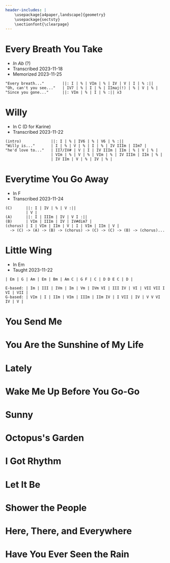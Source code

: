 ```yaml
---
header-includes: |
    \usepackage[a4paper,landscape]{geometry}
    \usepackage{sectsty}
    \sectionfont{\clearpage}
---
```


# Every Breath You Take

- _In Ab_ (?)
- Transcribed 2023-11-18
- Memorized 2023-11-25

```
"Every breath..."        ||: I | % | VIm | % | IV | V | I | % :||
"Oh, can't you see..."   | IV7 | % | I | % | IImaj(!) | % | V | % |
"Since you gone..."      ||: VIm | % | I | % :|| x3
```



# Willy
- In C (D for Karine)
- Transcribed 2023-11-22

```
(intro)             ||: I | % | IV6 | % | V6 | % :||
"Willy is..."       | I | % | V | % | I | % | IV IIIm | IIm7 |
"he'd love to..."   | II7/IV# | V | I | IV IIIm | IIm | % | V | % |
                    | VIm | % | V | % | VIm | % | IV IIIm | IIm | % |
                    | IV IIm | V | % | IV | % |
```


# Everytime You Go Away
- In F
- Transcribed 2023-11-24

```
(C)      ||: I | IV | % | V :||
         | V |
(A)      ||: I | IIIm | IV | V I :||
(B)      | VIm | IIIm | IV | IV#dim7 |
(chorus) | I | VIm | IIm | V | I | VIm | IIm | V |
  -> (C) -> (A) -> (B) -> (chorus) -> (C) -> (C) -> (B) -> (chorus)...
```


# Little Wing
- In Em
- Taught 2023-11-22

```
| Em | G | Am | Em | Bm | Am C | G F | C | D D E C | D |

E-based: | Im | III | IVm | Im | Vm | IVm VI | III IV | VI | VII VII I VI | VII |
G-based: | VIm | I | IIm | VIm | IIIm | IIm IV | I VII | IV | V V VI IV | V |
```


# You Send Me


# You Are the Sunshine of My Life


# Lately


# Wake Me Up Before You Go-Go


# Sunny


# Octopus's Garden


# I Got Rhythm


# Let It Be


# Shower the People


# Here, There, and Everywhere


# Have You Ever Seen the Rain


